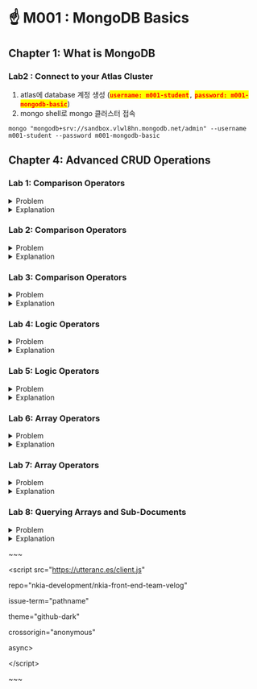 # ☝ M001 : MongoDB Basics

## Chapter 1: What is MongoDB

### Lab2 : Connect to your Atlas Cluster

1. atlas에 database 계정 생성 (<mark style="color:red;">**`username: m001-student`**</mark>`,` <mark style="color:red;">**`password: m001-mongodb-basic`**</mark>)
2. mongo shell로 mongo 클러스터 접속

```shell
mongo "mongodb+srv://sandbox.vlwl8hn.mongodb.net/admin" --username m001-student --password m001-mongodb-basic
```



## Chapter 4: Advanced CRUD Operations

### Lab 1: Comparison Operators

<details>

<summary>Problem</summary>

To complete this exercise connect to your Atlas cluster using the in-browser IDE space at the end of this chapter.

How many documents in the sample\_training.zips collection have fewer than 1000 people listed in the pop field?

Copy/paste the exact numeric value (without double quotes) of the result that you get into the response field.

</details>

<details>

<summary>Explanation</summary>

<mark style="color:green;">**8065**</mark>

To get this value use the following query:

```javascript
db.zips.find({ "pop": { "$lt": 1000 }}).count()
```

Use the $lt instead of $lte operator to exclude all documents that have exactly 1000 people listed in the pop field.

</details>



### Lab 2: Comparison Operators

<details>

<summary>Problem</summary>

To complete this exercise connect to your Atlas cluster using the in-browser IDE space at the end of this chapter.

What is the difference between the number of people born in 1998 and the number of people born after 1998 in the sample\_training.trips collection?

Enter the exact numeric value of the result that you get into the response field.

</details>

<details>

<summary>Explanation</summary>

<mark style="color:green;">**6**</mark>

You can use the following queries to get this value:

```javascript
db.trips.find({ "birth year": { "$gt": 1998 }}).count()
db.trips.find({ "birth year": 1998 }).count()
```

Use the $gt instead of $gte operator to exclude all 1998 births, and then see how many people were born in 1998 by using implicit equality, then subtract the two values to get the difference.

</details>



### Lab 3: Comparison Operators

<details>

<summary>Problem</summary>

Problem:

To complete this exercise connect to your Atlas cluster using the in-browser IDE space at the end of this chapter.

Using the sample\_training.routes collection find out which of the following statements will return all routes that have at least one stop in them?

**Attempts Remaining:**Correct Answer

Check all answers that apply:

* **`db.routes.find({ "stops": { "$gte": 0 }}).pretty()`**

<!---->

* **`db.routes.find({ "stops": { "$lt": 0 }}).pretty()`**

<!---->

* **`db.routes.find({ "stops": { "$ne": 0 }}).pretty()`**

<!---->

* **`db.routes.find({ "stops": { "$gt": 0 }}).pretty()`**

</details>

<details>

<summary>Explanation</summary>

* <mark style="color:green;">**`db.routes.find({ "stops": { "$gt": 0 }}).pretty()`**</mark>

This is **correct**.

The given query looks for strict equality where the stops field has to be greater than zero, thus excluding all zero stops.

* <mark style="color:green;">**`db.routes.find({ "stops": { "$ne": 0 }}).pretty()`**</mark>

This is **correct**.

This query will also work, given that there are no non-negative or non- numeric values in this collection. It returns all documents where the stops field is not equal to 0.

* **`db.routes.find({ "stops": { "$gte": 0 }}).pretty()`**

This is **incorrect**.

Using greater than or equal to operator will include documents where stops equal to zero making the result set invalid for this question.

* **`db.routes.find({ "stops": { "$lt": 0 }}).pretty()`**

This is **incorrect**.

There is no way to have less than zero stops for a flight, so this query yields zero results and asks for impossible information.

</details>



### Lab 4: Logic Operators

<details>

<summary>Problem</summary>

To complete this exercise connect to your Atlas cluster using the in-browser IDE space at the end of this chapter.

Before solving this exercise, make sure to undo some of the changes that we made to the zips collection earlier in the course by running the following command:

```javascript
db.zips.updateMany({ "city": "HUDSON" }, { "$inc": { "pop": -10 } })
```

How many zips in the sample\_training.zips dataset are neither over-populated nor under-populated?

In this case, we consider population of more than 1,000,000 to be over- populated and less than 5,000 to be under-populated.

Copy/paste the exact numeric value (without double quotes) of the result that you get into the response field.

</details>

<details>

<summary>Explanation</summary>

<mark style="color:green;">**11193**</mark>

To get this value use the following range query:

```javascript
db.zips.find({ "pop": { "$gte": 5000, "$lte": 1000000 }}).count()
```

You could also use the $nor operator if you want to use a logic operator like so:

```javascript
db.zips.find({ "$nor": [ { "pop": { "$lt":5000 } },
             { "pop": { "$gt": 1000000 } } ] } ).count()
```

The best operator for this case is $nor, it excludes both cases from consideration and we are left with the remaining set.

</details>



### Lab 5: Logic Operators

<details>

<summary>Problem</summary>

To complete this exercise connect to your Atlas cluster using the in-browser IDE space at the end of this chapter.

How many companies in the sample\_training.companies dataset were

either founded in 2004

* \[and] either have the _social_ category\_code \[or] _web_ category\_code,

\[or] were founded in the month of October

* \[and] also either have the _social_ category\_code \[or] _web_ category\_code?

Copy/paste the exact numeric value (without double quotes) of the result that you get into the response field.

</details>

<details>

<summary>Explanation</summary>

<mark style="color:green;">**149**</mark>

To get this value use the following query:

```javascript
db.companies.find({ "$and": [
                        { "$or": [ { "founded_year": 2004 },
                                   { "founded_month": 10 } ] },
                        { "$or": [ { "category_code": "web" },
                                   { "category_code": "social" }]}]}).count()
```

In this case, you have to use an explicit $and. There are two or statements, and to get all the companies that match the required specification both or statements have to be true at the same time.

</details>



### Lab 6: Array Operators

<details>

<summary>Problem</summary>

To complete this exercise connect to your Atlas cluster using the in-browser IDE space at the end of this chapter.

What is the name of the listing in the sample\_airbnb.listingsAndReviews dataset that accommodates more than 6 people and has exactly 50 reviews?

Copy/Paste the value of the "name" field into the response field **without** quotation marks.

</details>

<details>

<summary>Explanation</summary>

<mark style="color:green;">**Sunset Beach Lodge Retreat**</mark>

To get this value use the following query:

```javascript
db.listingsAndReviews.find({ "reviews": { "$size":50 },
                             "accommodates": { "$gt":6 }})
```

We can use the $size operator to select only the documents that have exactly 50 elements in the reviews field. This query can also run in Atlas so that it is easier to see the value of the name field right away.

</details>



### Lab 7: Array Operators

<details>

<summary>Problem</summary>

To complete this exercise connect to your Atlas cluster using the in-browser IDE space at the end of this chapter.

Using the sample\_airbnb.listingsAndReviews collection find out how many documents have the "property\_type" "House", and include "Changing table" as one of the "amenities"?

Enter the number of results to the response field.

</details>

<details>

<summary>Explanation</summary>

<mark style="color:green;">**11**</mark>

To get this value use the following query in the mongo shell:

```javascript
db.listingsAndReviews.find({ "property_type": "House",
                             "amenities": "Changing table" }).count()
```

or this query in the Atlas UI

```javascript
{"property_type": "House","amenities": "Changing table"}
```

There is no need to use any array operators in this scenario. The default MQL behavior is to return documents in which the "amenities" field contains the element "Changing table".

[\
](https://university.mongodb.com/mercury/M001/2022\_October\_11/chapter/Chapter\_4\_Advanced\_CRUD\_Operations/lesson/5f37114c04e9ffaf37b3a2e5/problem)

</details>



### Lab 8: Querying Arrays and Sub-Documents

<details>

<summary>Problem</summary>

To complete this exercise connect to your Atlas cluster using the in-browser IDE space at the end of this chapter.

How many trips in the sample\_training.trips collection started at stations that are to the west of the -74 longitude coordinate?

Longitude decreases in value as you move west.

Note: We always list the longitude first and then latitude in the coordinate pairs; i.e.

**\<field\_name>: \[ \<longitude>, \<latitude> ]**

</details>

<details>

<summary>Explanation</summary>

<mark style="color:green;">**1928**</mark>

To get this value use the following query:

```javascript
db.trips.find({ "start station location.coordinates.0": { "$lt": -74 }}).count()
```

The "start station location" has a sub-document that contains the coordinates array. To get to this coordinates array we must use use dot-notation. We can issue a range query to find all documents in this longitude. The caveat is to remember that all trips take place in NYC so the latitude value in the coordinates array will always be positive, and we don't have to worry about it when issuing a range query like this.

</details>

\~\~\~

\<script src="https://utteranc.es/client.js"

&#x20;       repo="nkia-development/nkia-front-end-team-velog"

&#x20;       issue-term="pathname"

&#x20;       theme="github-dark"

&#x20;       crossorigin="anonymous"

&#x20;       async>

\</script>

\~\~\~
